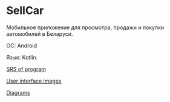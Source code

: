 # SellCar

Мобильное приложение для просмотра, продажи и покупки автомобилей в Беларуси.

ОС: Android  

Язык: Kotlin.  

[SRS of program](https://github.com/sunshine1uvv/SellCar/blob/master/docs/requirements/SRS.md)

[User interface images](https://github.com/sunshine1uvv/SellCar/tree/master/docs/mockups)

[Diagrams](https://github.com/sunshine1uvv/SellCar/tree/master/docs/diagrams)
